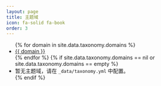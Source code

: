 ```yaml
---
layout: page
title: 主题域
icon: fa-solid fa-book
order: 3
---
```


<ul>
  {% for domain in site.data.taxonomy.domains %}
    <li>
      <a href="{{ '/categories/' | append: (domain | url_encode) | append: '/' | relative_url }}">{{ domain }}</a>
    </li>
  {% endfor %}
  {% if site.data.taxonomy.domains == nil or site.data.taxonomy.domains == empty %}
    <li>暂无主题域，请在 <code>_data/taxonomy.yml</code> 中配置。</li>
  {% endif %}
</ul>


